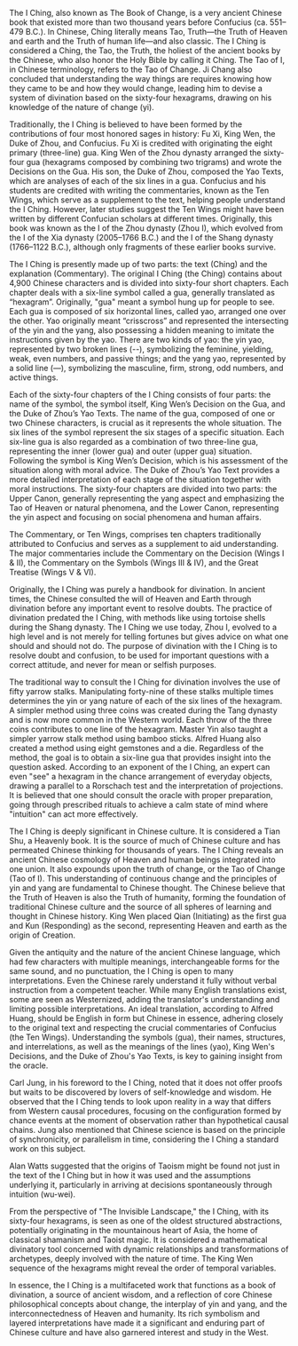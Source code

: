 The I Ching, also known as The Book of Change, is a very ancient Chinese book that existed more than two thousand years before Confucius (ca. 551–479 B.C.). In Chinese, Ching literally means Tao, Truth—the Truth of Heaven and earth and the Truth of human life—and also classic. The I Ching is considered a Ching, the Tao, the Truth, the holiest of the ancient books by the Chinese, who also honor the Holy Bible by calling it Ching. The Tao of I, in Chinese terminology, refers to the Tao of Change. Ji Chang also concluded that understanding the way things are requires knowing how they came to be and how they would change, leading him to devise a system of divination based on the sixty-four hexagrams, drawing on his knowledge of the nature of change (yi).

Traditionally, the I Ching is believed to have been formed by the contributions of four most honored sages in history: Fu Xi, King Wen, the Duke of Zhou, and Confucius. Fu Xi is credited with originating the eight primary (three-line) gua. King Wen of the Zhou dynasty arranged the sixty-four gua (hexagrams composed by combining two trigrams) and wrote the Decisions on the Gua. His son, the Duke of Zhou, composed the Yao Texts, which are analyses of each of the six lines in a gua. Confucius and his students are credited with writing the commentaries, known as the Ten Wings, which serve as a supplement to the text, helping people understand the I Ching. However, later studies suggest the Ten Wings might have been written by different Confucian scholars at different times. Originally, this book was known as the I of the Zhou dynasty (Zhou I), which evolved from the I of the Xia dynasty (2005–1766 B.C.) and the I of the Shang dynasty (1766–1122 B.C.), although only fragments of these earlier books survive.

The I Ching is presently made up of two parts: the text (Ching) and the explanation (Commentary). The original I Ching (the Ching) contains about 4,900 Chinese characters and is divided into sixty-four short chapters. Each chapter deals with a six-line symbol called a gua, generally translated as “hexagram”. Originally, "gua" meant a symbol hung up for people to see. Each gua is composed of six horizontal lines, called yao, arranged one over the other. Yao originally meant “crisscross” and represented the intersecting of the yin and the yang, also possessing a hidden meaning to imitate the instructions given by the yao. There are two kinds of yao: the yin yao, represented by two broken lines (--), symbolizing the feminine, yielding, weak, even numbers, and passive things; and the yang yao, represented by a solid line (—), symbolizing the masculine, firm, strong, odd numbers, and active things.

Each of the sixty-four chapters of the I Ching consists of four parts: the name of the symbol, the symbol itself, King Wen’s Decision on the Gua, and the Duke of Zhou’s Yao Texts. The name of the gua, composed of one or two Chinese characters, is crucial as it represents the whole situation. The six lines of the symbol represent the six stages of a specific situation. Each six-line gua is also regarded as a combination of two three-line gua, representing the inner (lower gua) and outer (upper gua) situation. Following the symbol is King Wen’s Decision, which is his assessment of the situation along with moral advice. The Duke of Zhou’s Yao Text provides a more detailed interpretation of each stage of the situation together with moral instructions. The sixty-four chapters are divided into two parts: the Upper Canon, generally representing the yang aspect and emphasizing the Tao of Heaven or natural phenomena, and the Lower Canon, representing the yin aspect and focusing on social phenomena and human affairs.

The Commentary, or Ten Wings, comprises ten chapters traditionally attributed to Confucius and serves as a supplement to aid understanding. The major commentaries include the Commentary on the Decision (Wings I & II), the Commentary on the Symbols (Wings III & IV), and the Great Treatise (Wings V & VI).

Originally, the I Ching was purely a handbook for divination. In ancient times, the Chinese consulted the will of Heaven and Earth through divination before any important event to resolve doubts. The practice of divination predated the I Ching, with methods like using tortoise shells during the Shang dynasty. The I Ching we use today, Zhou I, evolved to a high level and is not merely for telling fortunes but gives advice on what one should and should not do. The purpose of divination with the I Ching is to resolve doubt and confusion, to be used for important questions with a correct attitude, and never for mean or selfish purposes.

The traditional way to consult the I Ching for divination involves the use of fifty yarrow stalks. Manipulating forty-nine of these stalks multiple times determines the yin or yang nature of each of the six lines of the hexagram. A simpler method using three coins was created during the Tang dynasty and is now more common in the Western world. Each throw of the three coins contributes to one line of the hexagram. Master Yin also taught a simpler yarrow stalk method using bamboo sticks. Alfred Huang also created a method using eight gemstones and a die. Regardless of the method, the goal is to obtain a six-line gua that provides insight into the question asked. According to an exponent of the I Ching, an expert can even "see" a hexagram in the chance arrangement of everyday objects, drawing a parallel to a Rorschach test and the interpretation of projections. It is believed that one should consult the oracle with proper preparation, going through prescribed rituals to achieve a calm state of mind where "intuition" can act more effectively.

The I Ching is deeply significant in Chinese culture. It is considered a Tian Shu, a Heavenly book. It is the source of much of Chinese culture and has permeated Chinese thinking for thousands of years. The I Ching reveals an ancient Chinese cosmology of Heaven and human beings integrated into one union. It also expounds upon the truth of change, or the Tao of Change (Tao of I). This understanding of continuous change and the principles of yin and yang are fundamental to Chinese thought. The Chinese believe that the Truth of Heaven is also the Truth of humanity, forming the foundation of traditional Chinese culture and the source of all spheres of learning and thought in Chinese history. King Wen placed Qian (Initiating) as the first gua and Kun (Responding) as the second, representing Heaven and earth as the origin of Creation.

Given the antiquity and the nature of the ancient Chinese language, which had few characters with multiple meanings, interchangeable forms for the same sound, and no punctuation, the I Ching is open to many interpretations. Even the Chinese rarely understand it fully without verbal instruction from a competent teacher. While many English translations exist, some are seen as Westernized, adding the translator's understanding and limiting possible interpretations. An ideal translation, according to Alfred Huang, should be English in form but Chinese in essence, adhering closely to the original text and respecting the crucial commentaries of Confucius (the Ten Wings). Understanding the symbols (gua), their names, structures, and interrelations, as well as the meanings of the lines (yao), King Wen's Decisions, and the Duke of Zhou's Yao Texts, is key to gaining insight from the oracle.

Carl Jung, in his foreword to the I Ching, noted that it does not offer proofs but waits to be discovered by lovers of self-knowledge and wisdom. He observed that the I Ching tends to look upon reality in a way that differs from Western causal procedures, focusing on the configuration formed by chance events at the moment of observation rather than hypothetical causal chains. Jung also mentioned that Chinese science is based on the principle of synchronicity, or parallelism in time, considering the I Ching a standard work on this subject.

Alan Watts suggested that the origins of Taoism might be found not just in the text of the I Ching but in how it was used and the assumptions underlying it, particularly in arriving at decisions spontaneously through intuition (wu-wei).

From the perspective of "The Invisible Landscape," the I Ching, with its sixty-four hexagrams, is seen as one of the oldest structured abstractions, potentially originating in the mountainous heart of Asia, the home of classical shamanism and Taoist magic. It is considered a mathematical divinatory tool concerned with dynamic relationships and transformations of archetypes, deeply involved with the nature of time. The King Wen sequence of the hexagrams might reveal the order of temporal variables.

In essence, the I Ching is a multifaceted work that functions as a book of divination, a source of ancient wisdom, and a reflection of core Chinese philosophical concepts about change, the interplay of yin and yang, and the interconnectedness of Heaven and humanity. Its rich symbolism and layered interpretations have made it a significant and enduring part of Chinese culture and have also garnered interest and study in the West.